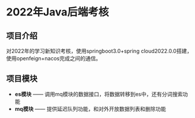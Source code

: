 # 2022年Java后端考核

## 项目介绍
对2022年的学习新知识考核，使用springboot3.0+spring cloud2022.0.0搭建，使用openfeign+nacos完成之间的通信。

## 项目模块
* **es模块** —— 调用mq模块的数据接口，将数据转移到es中，还有分词搜索功能
* **mq模块** —— 提供延迟队列功能，和对外开放数据列表和删除功能